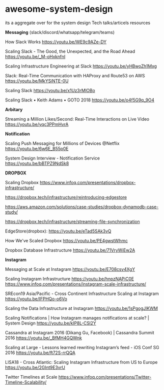 # awesome-system-design
its a aggregate over for the system design Tech talks/articels resources


**Messaging** (slack/discord/whatsapp/telegram/teams)

How Slack Works
https://youtu.be/WE9c9AZe-DY

Scaling Slack - The Good, the Unexpected, and the Road Ahead
https://youtu.be/_M-oHxknfnI

Scaling Infrastructure Engineering at Slack
https://youtu.be/yHBwoZh1Mxg


Slack: Real-Time Communication with HAProxy and Route53 on AWS
https://youtu.be/MkYSiNTE-0U

Scaling Slack
https://youtu.be/x1Uz3rMlOBo

Scaling Slack • Keith Adams • GOTO 2018
https://youtu.be/o4f5G9q_9O4



**Arbitary**

Streaming a Million Likes/Second: Real-Time Interactions on Live Video
https://youtu.be/yqc3PPmHvrA


**Notification**

Scaling Push Messaging for Millions of Devices @Netflix
https://youtu.be/6w6E_B55p0E

System Design Interview - Notification Service
https://youtu.be/bBTPZ9NdSk8

**DROPBOX**

Scaling Dropbox
https://www.infoq.com/presentations/dropbox-infrastructure/

https://dropbox.tech/infrastructure/reintroducing-edgestore

https://aws.amazon.com/solutions/case-studies/dropbox-dynamodb-case-study/

https://dropbox.tech/infrastructure/streaming-file-synchronization

EdgeStore(dropbox):
https://youtu.be/eTad5SAk3vQ

How We've Scaled Dropbox
https://youtu.be/PE4gwstWhmc

Dropbox Database Infrastructure
https://youtu.be/71VryWiEw2A


**Instagram**

Messaging at Scale at Instagram
https://youtu.be/E708csv4XgY

Scaling Instagram Infrastructure
https://youtu.be/hnpzNAPiC0E
https://www.infoq.com/presentations/instagram-scale-infrastructure/

SREcon19 Asia/Pacific - Cross Continent Infrastructure Scaling at Instagram
https://youtu.be/IFPHQo-o6Vo

Scaling the Data Infrastructure at Instagram
https://youtu.be/1sPgogJlKWM

Scaling Notifications | How Instagram manages notifications at scale? | System Design
https://youtu.be/kIP8L-CSl2Y

Cassandra at Instagram 2016 (Dikang Gu, Facebook) | Cassandra Summit 2016
https://youtu.be/_BfMH4GQWnk

Scaling at Large - Lessons learned rewriting Instagram’s feed - iOS Conf SG 2016
https://youtu.be/ft72S-rrQQA

LISA18 - Cross Atlantic: Scaling Instagram Infrastructure from US to Europe
https://youtu.be/2GInt9E3vrU


Twitter
Timelines at Scale
https://www.infoq.com/presentations/Twitter-Timeline-Scalability/

